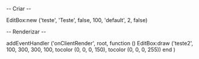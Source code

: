 -- Criar --

EditBox:new ('teste', 'Teste', false, 100, 'default', 2, false)

-- Renderizar --

addEventHandler ('onClientRender', root,
    function ()
        EditBox:draw ('teste2', 100, 300, 300, 100, tocolor (0, 0, 0, 150), tocolor (0, 0, 0, 255))
    end
)
